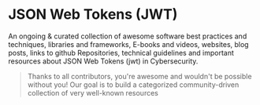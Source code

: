 # JSON Web Tokens (JWT) 


An ongoing & curated collection of awesome software best practices and techniques, libraries and frameworks, E-books and videos, websites, blog posts, links to github Repositories, technical guidelines and important resources about JSON Web Tokens (jwt) in Cybersecurity.
> Thanks to all contributors, you're awesome and wouldn't be possible without you! Our goal is to build a categorized community-driven collection of very well-known resources
